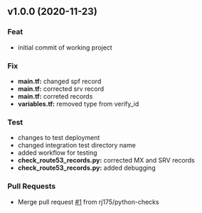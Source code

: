 
<a name="v1.0.0"></a>
## v1.0.0 (2020-11-23)

### Feat

* initial commit of working project

### Fix

* **main.tf:** changed spf record
* **main.tf:** corrected srv record
* **main.tf:** correted records
* **variables.tf:** removed type from verify_id

### Test

* changes to test deployment
* changed integration test directory name
* added workflow for testing
* **check_route53_records.py:** corrected MX and SRV records
* **check_route53_records.py:** added debugging

### Pull Requests

* Merge pull request [#1](https://github.com/rj175/terraform-aws-office-365-route53-records/issues/1) from rj175/python-checks

